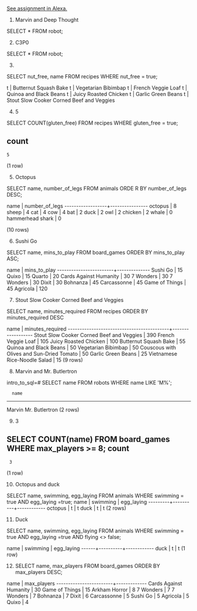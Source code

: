 [See assignment in Alexa.](https://alexa.bitmaker.co/cohorts/72/assignments/2244/latest)

1. Marvin and Deep Thought

SELECT * FROM robot;


2. C3P0

SELECT * FROM robot;


3.

SELECT nut_free, name FROM recipes WHERE nut_free = true;

t        | Butternut Squash Bake
t        | Vegetarian Bibimbap
t        | French Veggie Loaf
t        | Quinoa and Black Beans
t        | Juicy Roasted Chicken
t        | Garlic Green Beans
t        | Stout Slow Cooker Corned Beef and Veggies


4. 5

SELECT COUNT(gluten_free) FROM recipes WHERE
gluten_free = true;

count
-------
    5
(1 row)


5. Octopus

SELECT name, number_of_legs FROM animals ORDE
R BY number_of_legs DESC;

name       | number_of_legs
------------------+----------------
octopus          |              8
sheep            |              4
cat              |              4
cow              |              4
bat              |              2
duck             |              2
owl              |              2
chicken          |              2
whale            |              0
hammerhead shark |              0

(10 rows)


6. Sushi Go

SELECT name, mins_to_play FROM board_games ORDER BY mins_to_play ASC;

name          | mins_to_play
------------------------+--------------
Sushi Go               |           15
Quixo                  |           15
Quarto                 |           20
Cards Against Humanity |           30
7 Wonders              |           30
7 Wonders              |           30
Dixit                  |           30
Bohnanza               |           45
Carcassonne            |           45
Game of Things         |           45
Agricola               |          120


7. Stout Slow Cooker Corned Beef and Veggies

SELECT name, minutes_required FROM recipes ORDER BY minutes_required DESC

name                    | minutes_required
-------------------------------------------+------------------
Stout Slow Cooker Corned Beef and Veggies |              390
French Veggie Loaf                        |              105
Juicy Roasted Chicken                     |              100
Butternut Squash Bake                     |               55
Quinoa and Black Beans                    |               50
Vegetarian Bibimbap                       |               50
Couscous with Olives and Sun-Dried Tomato |               50
Garlic Green Beans                        |               25
Vietnamese Rice-Noodle Salad              |               15
(9 rows)


8. Marvin and Mr. Butlertron

intro_to_sql=# SELECT name FROM robots WHERE name LIKE 'M%';

      name
----------------
 Marvin
 Mr. Butlertron
(2 rows)


9. 3

SELECT COUNT(name) FROM board_games WHERE max_players >= 8;
 count
-------
     3
(1 row)


10. Octopus and duck

SELECT name, swimming, egg_laying FROM animals WHERE swimming = true AND
egg_laying =true;
  name   | swimming | egg_laying
---------+----------+------------
 octopus | t        | t
 duck    | t        | t
(2 rows)


11. Duck

SELECT name, swimming, egg_laying FROM animals WHERE swimming = true AND
egg_laying =true AND flying <> false;

 name | swimming | egg_laying
------+----------+------------
 duck | t        | t
(1 row)


12. SELECT name, max_players FROM board_games ORDER BY max_players DESC;

name          | max_players
------------------------+-------------
Cards Against Humanity |          30
Game of Things         |          15
Arkham Horror          |           8
7 Wonders              |           7
7 Wonders              |           7
Bohnanza               |           7
Dixit                  |           6
Carcassonne            |           5
Sushi Go               |           5
Agricola               |           5
Quixo                  |           4
